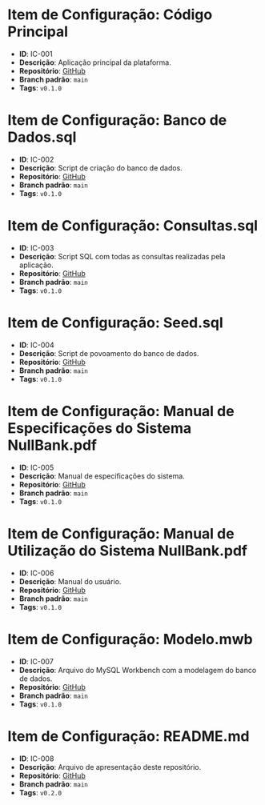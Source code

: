 # Item de Configuração: Código Principal

- **ID**: IC-001
- **Descrição**: Aplicação principal da plataforma.
- **Repositório**: [GitHub](https://github.com/joaomrsouza/GCS-Nullbank)
- **Branch padrão**: `main`
- **Tags**: `v0.1.0`

# Item de Configuração: Banco de Dados.sql

- **ID**: IC-002
- **Descrição**: Script de criação do banco de dados.
- **Repositório**: [GitHub](https://github.com/joaomrsouza/GCS-Nullbank-SCIs/blob/main/Banco%20de%20Dados.sql)
- **Branch padrão**: `main`
- **Tags**: `v0.1.0`

# Item de Configuração: Consultas.sql

- **ID**: IC-003
- **Descrição**: Script SQL com todas as consultas realizadas pela aplicação.
- **Repositório**: [GitHub](https://github.com/joaomrsouza/GCS-Nullbank-SCIs/blob/main/Consultas.sql)
- **Branch padrão**: `main`
- **Tags**: `v0.1.0`

# Item de Configuração: Seed.sql

- **ID**: IC-004
- **Descrição**: Script de povoamento do banco de dados.
- **Repositório**: [GitHub](https://github.com/joaomrsouza/GCS-Nullbank-SCIs/blob/main/Seed.sql)
- **Branch padrão**: `main`
- **Tags**: `v0.1.0`

# Item de Configuração: Manual de Especificações do Sistema NullBank.pdf

- **ID**: IC-005
- **Descrição**: Manual de especificações do sistema.
- **Repositório**: [GitHub](https://github.com/joaomrsouza/GCS-Nullbank-SCIs/blob/main/Manual%20de%20Especifica%C3%A7%C3%B5es%20do%20Sistema%20NullBank.docx)
- **Branch padrão**: `main`
- **Tags**: `v0.1.0`

# Item de Configuração: Manual de Utilização do Sistema NullBank.pdf

- **ID**: IC-006
- **Descrição**: Manual do usuário.
- **Repositório**: [GitHub](https://github.com/joaomrsouza/GCS-Nullbank-SCIs/blob/main/Manual%20de%20Utiliza%C3%A7%C3%A3o%20do%20Sistema%20NullBank.docx)
- **Branch padrão**: `main`
- **Tags**: `v0.1.0`

# Item de Configuração: Modelo.mwb

- **ID**: IC-007
- **Descrição**: Arquivo do MySQL Workbench com a modelagem do banco de dados.
- **Repositório**: [GitHub](https://github.com/joaomrsouza/GCS-Nullbank-SCIs/blob/main/Modelo.mwb)
- **Branch padrão**: `main`
- **Tags**: `v0.1.0`

# Item de Configuração: README.md

- **ID**: IC-008
- **Descrição**: Arquivo de apresentação deste repositório.
- **Repositório**: [GitHub](https://github.com/joaomrsouza/GCS-Nullbank-SCIs/blob/main/README.md)
- **Branch padrão**: `main`
- **Tags**: `v0.2.0`
